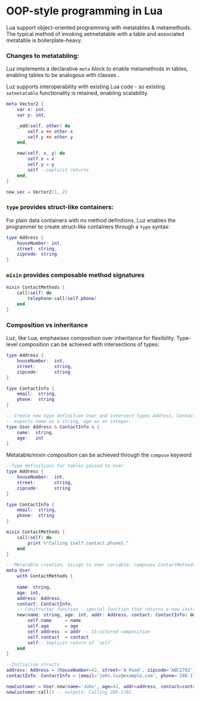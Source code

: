 # OOP-style programming in Lua
Lua support object-oriented programming with metatables & metamethods. The typical method of invoking setmetatable with a table and associated metatable is boilerplate-heavy.

### Changes to metatabling:
Luz implements a declarative `meta` block to enable metamethods in tables, enabling tables to be analogous with classes . 

Luz supports interoperability with existing Lua code - so existing `setmetatable` functionality is retained, enabling scalability.
```lua
meta Vector2 {
    var x: int,
    var y: int,

    _add(self, other) do
        self.x += other.x
        self.y += other.y
    end,

    new(self, x, y) do
        self.x = x
        self.y = y
        self --implicit returns
    end,
}

new_vec = Vector2(1, 2)
```

### `type` provides struct-like containers:
For plain data containers with no method definitions, Luz enables the programmer to create struct-like containers through a `type` syntax:

```lua
type Address {
    houseNumber: int,
    street: string, 
    zipcode: string
}
```

### `mixin` provides composable method signatures
```lua
mixin ContactMethods {
    call(self) do
        telephone:call(self.phone)
    end
}
```

### Composition vs inheritance
Luz, like Lua, emphasises composition over inheritance for flexibility.
Type-level composition can be achieved with intersections of types:

```lua
type Address {
    houseNumber:  int,
    street:       string, 
    zipcode:      string
}

type ContactInfo {
    email:  string,
    phone:  string
}

-- Create new type definition User and intersect types Address, ContactInfo with a new tabled type which
-- expects name as a string, age as an integer.
type User Address & ContactInfo & {
    name:  string,
    age:   int
}
```

Metatable/mixin composition can be achieved through the `compose` keyword
```lua
--Type definitions for tables passed to User
type Address {
    houseNumber:  int,
    street:       string, 
    zipcode:      string
}

type ContactInfo {
    email:  string,
    phone:  string
}

mixin ContactMethods {
    call(self) do
        print %"Calling {self.contact.phone}."
    end
}

-- Metatable creation, assign to User variable, composes ContactMethods with new metatable.
meta User 
    with ContactMethods {
    
    name: string,
    age: int,
    address: Address,
    contact: ContactInfo,
    -- Constructor function - special function that returns a new instance of the table/metatable User.
    new(name: string, age: int, addr: Address, contact: ContactInfo) do
        self.name     = name
        self.age      = age
        self.address  = addr -- Structured composition
        self.contact  = contact
        self-- Implicit return of `self` 
    end
}

--Initialise structs
address: Address = {houseNumber=42, street='A Road', zipcode='ABC1792'}
contactInfo: ContactInfo = {email='john.luz@example.com', phone='288-1782'}

newCustomer = User.new(name='John', age=42, addr=address, contact=contactInfo)
newCustomer:call() -- outputs: Calling 288-1782.
```